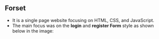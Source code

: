 ## Forset
* It is a single page website focusing on HTML, CSS, and JavaScript.
* The main focus was on the **login** and **register Form** style as shown below in the image:


